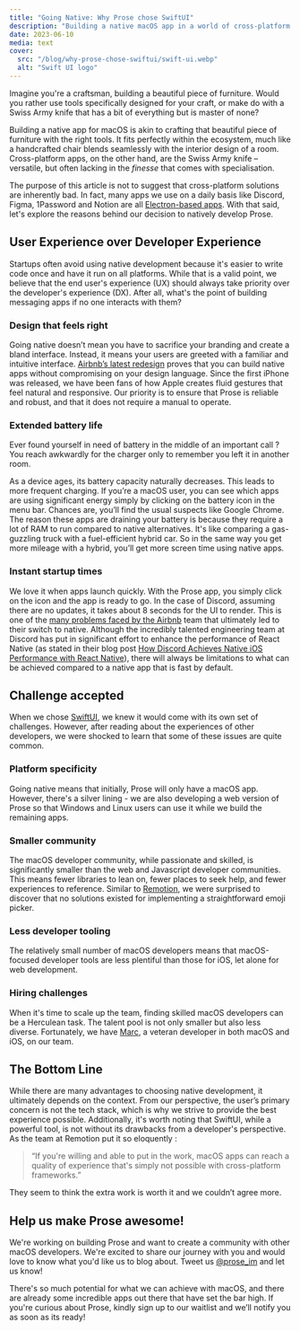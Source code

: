 ```yaml
---
title: "Going Native: Why Prose chose SwiftUI"
description: "Building a native macOS app in a world of cross-platform frameworks"
date: 2023-06-10
media: text
cover:
  src: "/blog/why-prose-chose-swiftui/swift-ui.webp"
  alt: "Swift UI logo"
---
```


Imagine you're a craftsman, building a beautiful piece of furniture. Would you rather use tools specifically designed for your craft, or make do with a Swiss Army knife that has a bit of everything but is master of none?

Building a native app for macOS is akin to crafting that beautiful piece of furniture with the right tools. It fits perfectly within the ecosystem, much like a handcrafted chair blends seamlessly with the interior design of a room. Cross-platform apps, on the other hand, are the Swiss Army knife – versatile, but often lacking in the _finesse_ that comes with specialisation.

The purpose of this article is not to suggest that cross-platform solutions are inherently bad. In fact, many apps we use on a daily basis like Discord, Figma, 1Password and Notion are all [Electron-based apps](https://www.electronjs.org/apps). With that said, let's explore the reasons behind our decision to natively develop Prose.

## User Experience over Developer Experience

Startups often avoid using native development because it's easier to write code once and have it run on all platforms. While that is a valid point, we believe that the end user's experience (UX) should always take priority over the developer's experience (DX). After all, what's the point of building messaging apps if no one interacts with them?

### Design that feels right

Going native doesn’t mean you have to sacrifice your branding and create a bland interface. Instead, it means your users are greeted with a familiar and intuitive interface. [Airbnb’s latest redesign](https://news.airbnb.com/2023-summer-release/) proves that you can build native apps without compromising on your design language. Since the first iPhone was released, we have been fans of how Apple creates fluid gestures that feel natural and responsive. Our priority is to ensure that Prose is reliable and robust, and that it does not require a manual to operate.

### Extended battery life

Ever found yourself in need of battery in the middle of an important call ? You reach awkwardly for the charger only to remember you left it in another room.

<markdown-image src="/blog/why-prose-chose-swiftui/google-eats-ram-meme.png" alt="Popular meme of Google Chrome devouring RAM" caption="Popular meme of Google Chrome devouring RAM"></markdown-image>

As a device ages, its battery capacity naturally decreases. This leads to more frequent charging. If you’re a macOS user, you can see which apps are using significant energy simply by clicking on the battery icon in the menu bar. Chances are, you’ll find the usual suspects like Google Chrome. The reason these apps are draining your battery is because they require a lot of RAM to run compared to native alternatives. It's like comparing a gas-guzzling truck with a fuel-efficient hybrid car. So in the same way you get more mileage with a hybrid, you’ll get more screen time using native apps.

### Instant startup times

We love it when apps launch quickly. With the Prose app, you simply click on the icon and the app is ready to go. In the case of Discord, assuming there are no updates, it takes about 8 seconds for the UI to render. This is one of the [many problems faced by the Airbnb](https://medium.com/airbnb-engineering/react-native-at-airbnb-the-technology-dafd0b43838) team that ultimately led to their switch to native. Although the incredibly talented engineering team at Discord has put in significant effort to enhance the performance of React Native (as stated in their blog post [How Discord Achieves Native iOS Performance with React Native](https://discord.com/blog/how-discord-achieves-native-ios-performance-with-react-native)), there will always be limitations to what can be achieved compared to a native app that is fast by default.

## Challenge accepted

When we chose [SwiftUI](https://developer.apple.com/xcode/swiftui/), we knew it would come with its own set of challenges. However, after reading about the experiences of other developers, we were shocked to learn that some of these issues are quite common.

### Platform specificity

Going native means that initially, Prose will only have a macOS app. However, there's a silver lining - we are also developing a web version of Prose so that Windows and Linux users can use it while we build the remaining apps.

### Smaller community

The macOS developer community, while passionate and skilled, is significantly smaller than the web and Javascript developer communities. This means fewer libraries to lean on, fewer places to seek help, and fewer experiences to reference. Similar to [Remotion](https://remotion.com/blog/why-remotion-is-a-native-macos-app-not-electron), we were surprised to discover that no solutions existed for implementing a straightforward emoji picker.

### Less developer tooling

The relatively small number of macOS developers means that macOS-focused developer tools are less plentiful than those for iOS, let alone for web development.

### Hiring challenges

When it's time to scale up the team, finding skilled macOS developers can be a Herculean task. The talent pool is not only smaller but also less diverse. Fortunately, we have [Marc](https://x.com/nesium), a veteran developer in both macOS and iOS, on our team.

## The Bottom Line

While there are many advantages to choosing native development, it ultimately depends on the context. From our perspective, the user’s primary concern is not the tech stack, which is why we strive to provide the best experience possible. Additionally, it's worth noting that SwiftUI, while a powerful tool, is not without its drawbacks from a developer's perspective. As the team at Remotion put it so eloquently :

> “If you're willing and able to put in the work, macOS apps can reach a quality of experience that's simply not possible with cross-platform frameworks.”

They seem to think the extra work is worth it and we couldn’t agree more.

## Help us make Prose awesome!

We're working on building Prose and want to create a community with other macOS developers. We're excited to share our journey with you and would love to know what you'd like us to blog about. Tweet us [@prose_im](https://x.com/prose_im) and let us know!

There's so much potential for what we can achieve with macOS, and there are already some incredible apps out there that have set the bar high. If you're curious about Prose, kindly sign up to our waitlist and we’ll notify you as soon as its ready!
